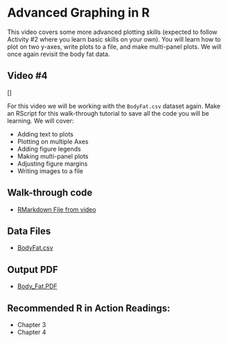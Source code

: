 # Advanced Graphing in R

This video covers some more advanced plotting skills (expected to follow Activity #2 where you learn basic skills on your own). You will learn how to plot on two y-axes, write plots to a file, and make multi-panel plots. We will once again revisit the body fat data. 

## Video #4

[![]()]

For this video we will be working with the `BodyFat.csv` dataset again. Make an RScript for this walk-through tutorial to save all the code you will be learning. We will cover:

* Adding text to plots
* Plotting on multiple Axes
* Adding figure legends
* Making multi-panel plots
* Adjusting figure margins
* Writing images to a file

## Walk-through code

* [RMarkdown File from video](https://github.com/StevisonLab/R-Mini-Course/blob/main/datafiles/5.03.AdvancedGraphingInR.Rmd)

## Data Files

* [BodyFat.csv](https://github.com/StevisonLab/R-Mini-Course/blob/main/datafiles/BodyFat.csv)

## Output PDF

* [Body_Fat.PDF](https://github.com/StevisonLab/R-Mini-Course/blob/main/datafiles/Body_Fat.pdf)

## Recommended R in Action Readings:
* Chapter 3
* Chapter 4
